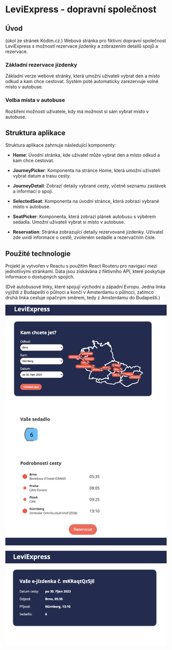 # LeviExpress - dopravní společnost

## Úvod

(úkol ze stránek Kódím.cz.)
Webová stránka pro fiktivní dopravní společnost LeviExpress s možností rezervace jízdenky a zobrazením detailů spojů a rezervace.

### Základní rezervace jízdenky

Základní verze webové stránky, která umožní uživateli vybrat den a místo odkud a kam chce cestovat. Systém poté automaticky zarezervuje volné místo v autobuse.

### Volba místa v autobuse

Rozšíření možnosti uživatele, kdy má možnost si sám vybrat místo v autobuse.

## Struktura aplikace

Struktura aplikace zahrnuje následující komponenty:

- **Home**: Úvodní stránka, kde uživatel může vybrat den a místo odkud a kam chce cestovat.

- **JourneyPicker**: Komponenta na stránce Home, která umožní uživateli vybrat datum a trasu cesty.

- **JourneyDetail**: Zobrazí detaily vybrané cesty, včetně seznamu zastávek a informací o spoji.

- **SelectedSeat**: Komponenta na úvodní stránce, která zobrazí vybrané místo v autobuse.

- **SeatPicker**: Komponenta, která zobrazí plánek autobusu s výběrem sedadla. Umožní uživateli vybrat si místo v autobuse.

- **Reservation**: Stránka zobrazující detaily rezervované jízdenky. Uživatel zde uvidí informace o cestě, zvoleném sedadle a rezervačním čísle.

## Použité technologie

Projekt je vytvořen v Reactu s použitím React Routeru pro navigaci mezi jednotlivými stránkami. Data jsou získávána z fiktivního API, které poskytuje informace o dostupných spojích.

(Dvě autobusové linky, které spojují východní a západní Evropu. Jedna linka vyjíždí z Budapešti o půlnoci a končí v Amsterdamu o půlnoci, zatímco druhá linka cestuje opačným směrem, tedy z Amsterdamu do Budapešti.)

![LeviExpress](https://github.com/MStenicka/LeviExpress/blob/main/LeviExpress.png)

![E-jizdenka](https://github.com/MStenicka/LeviExpress/blob/main/e-jizdenka.png)
